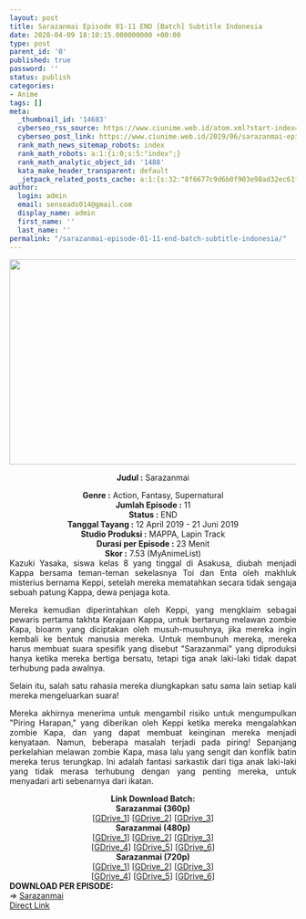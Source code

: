 ```yaml
---
layout: post
title: Sarazanmai Episode 01-11 END [Batch] Subtitle Indonesia
date: 2020-04-09 18:10:15.000000000 +00:00
type: post
parent_id: '0'
published: true
password: ''
status: publish
categories:
- Anime
tags: []
meta:
  _thumbnail_id: '14683'
  cyberseo_rss_source: https://www.ciunime.web.id/atom.xml?start-index=751&max-results=150
  cyberseo_post_link: https://www.ciunime.web.id/2019/06/sarazanmai-episode-01-11-end-batch.html
  rank_math_news_sitemap_robots: index
  rank_math_robots: a:1:{i:0;s:5:"index";}
  rank_math_analytic_object_id: '1488'
  kata_make_header_transparent: default
  _jetpack_related_posts_cache: a:1:{s:32:"8f6677c9d6b0f903e98ad32ec61f8deb";a:2:{s:7:"expires";i:1646858722;s:7:"payload";a:0:{}}}
author:
  login: admin
  email: senseads014@gmail.com
  display_name: admin
  first_name: ''
  last_name: ''
permalink: "/sarazanmai-episode-01-11-end-batch-subtitle-indonesia/"
---
```

<div style="text-align: center;">
<div style="text-align: left;">
<div class="separator" style="clear: both; text-align: center;"><img border="0" data-original-height="720" data-original-width="1280" height="360" src="{{ site.baseurl }}/assets/2020/04/Sarazanmai.jpg" width="640" /></div>
<p></div>
<p><b>Judul</b><b><b> </b>:</b> Sarazanmai</div>
<div style="text-align: center;"><b><b>Genre :</b></b> Action, Fantasy, Supernatural</div>
<div style="text-align: center;"><b>Jumlah Episode :</b> 11<br /><b>Status :</b> END<br /><b>Tanggal Tayang :</b> 12 April 2019 - 21 Juni 2019<br /><b>Studio Produksi :</b> MAPPA, Lapin Track<br /><b>Durasi per Episode :</b> 23 Menit</div>
<div style="text-align: center;"><b>Skor :</b> 7.53 (MyAnimeList)</div>
<div style="text-align: center;"></div>
<div style="text-align: justify;">Kazuki Yasaka, siswa kelas 8 yang tinggal di Asakusa, diubah menjadi Kappa bersama teman-teman sekelasnya Toi dan Enta oleh makhluk misterius bernama Keppi, setelah mereka mematahkan secara tidak sengaja sebuah patung Kappa, dewa penjaga kota.</p>
<p>Mereka kemudian diperintahkan oleh Keppi, yang mengklaim sebagai pewaris pertama takhta Kerajaan Kappa, untuk bertarung melawan zombie Kapa, ​​bioarm yang diciptakan oleh musuh-musuhnya, jika mereka ingin kembali ke bentuk manusia mereka. Untuk membunuh mereka, mereka harus membuat suara spesifik yang disebut "Sarazanmai" yang diproduksi hanya ketika mereka bertiga bersatu, tetapi tiga anak laki-laki tidak dapat terhubung pada awalnya.</p>
<p>Selain itu, salah satu rahasia mereka diungkapkan satu sama lain setiap kali mereka mengeluarkan suara!</p>
<p>Mereka akhirnya menerima untuk mengambil risiko untuk mengumpulkan "Piring Harapan," yang diberikan oleh Keppi ketika mereka mengalahkan zombie Kapa, ​​dan yang dapat membuat keinginan mereka menjadi kenyataan. Namun, beberapa masalah terjadi pada piring! Sepanjang perkelahian melawan zombie Kapa, ​​masa lalu yang sengit dan konflik batin mereka terus terungkap. Ini adalah fantasi sarkastik dari tiga anak laki-laki yang tidak merasa terhubung dengan yang penting mereka, untuk menyadari arti sebenarnya dari ikatan.</p></div>
<div style="text-align: justify;"></div>
<div style="text-align: justify;"></div>
<div style="text-align: center;"><b>Link Download Batch:</b></div>
<div style="text-align: center;">
<div style="text-align: center;"><b>Sarazanmai (360p)</b></div>
</div>
<div style="text-align: center;">[<a href="https://drive.google.com/uc?id=1F2dHUnUqBU0rscqT9Zs3O9BK8jtXq3rz" target="_blank" rel="noopener">GDrive_1</a>] [<a href="https://drive.google.com/uc?export=download&amp;id=1yHNrM-HLjGNsowBwxSCnZlfHZvQzzino" target="_blank" rel="noopener">GDrive_2</a>] [<a href="https://docs.google.com/uc?id=1fZokMa86vhcoafxk5u8sWu7_R9hbpHKK" target="_blank" rel="noopener">GDrive_3</a>]</div>
<div style="text-align: center;"></div>
<div style="text-align: center;"><b>Sarazanmai (480p)</b><br />[<a href="https://drive.google.com/uc?id=1psl1t2EmhT8S6QdgFjkw29pzSSHEi_93" target="_blank" rel="noopener">GDrive_1</a>] [<a href="https://drive.google.com/uc?id=10fK9R9glpdHbP3ZtfWQvhYx39x5IxqkI" target="_blank" rel="noopener">GDrive_2</a>] [<a href="https://drive.google.com/uc?id=17nNZFS9xOJdj-bMAB3yU0LKYuIvQiP7i" target="_blank" rel="noopener">GDrive_3</a>]<br />[<a href="https://drive.google.com/uc?export=download&amp;id=1vGb7vMoCLnH408SfyNFbuuf-kGKMPZW6" target="_blank" rel="noopener">GDrive_4</a>] [<a href="https://docs.google.com/uc?id=11h_YEUPj1xUYg-WKdquW74b3VtC1dWlY" target="_blank" rel="noopener">GDrive_5</a>] [<a href="https://drive.google.com/uc?id=1fQC4PKpkWLd9DUSGEG82VL_jgmAXU7nI" target="_blank" rel="noopener">GDrive_6</a>]</div>
<div style="text-align: center;"><b>Sarazanmai (720p)</b><br />[<a href="https://drive.google.com/uc?id=1ksF_uK8uOj_NqqNSmmh19f5moFGXWvHN" target="_blank" rel="noopener">GDrive_1</a>] [<a href="https://drive.google.com/uc?id=13NEC8fl96I5pGzeTjTBDGxVVEse-QzDQ" target="_blank" rel="noopener">GDrive_2</a>] [<a href="https://drive.google.com/uc?id=1hKLSeFxEVYw8R6Hm1DRgSvDV2Id0e_Ih" target="_blank" rel="noopener">GDrive_3</a>]<br />[<a href="https://drive.google.com/uc?export=download&amp;id=1FnbzzSvWGaYfQ_WXthbtBIMh4b3S7mLe" target="_blank" rel="noopener">GDrive_4</a>] [<a href="https://docs.google.com/uc?id=13PEyZYZbLwZLZ1Nbz3RmK4MppQMRezJ5" target="_blank" rel="noopener">GDrive_5</a>] [<a href="https://drive.google.com/uc?id=1LWFrxgTbribLSRVBN6zluJq3rzzQpKxU" target="_blank" rel="noopener">GDrive_6</a>]
<div style="text-align: center;">
<div style="text-align: left;"></div>
<div style="text-align: left;"></div>
</div>
<div style="text-align: justify;"><b><b>DOWNLOAD PER EPISODE</b>:</b></div>
<div style="text-align: justify;">=&gt; <a href="https://www.ciunime.web.id/2019/04/sarazanmai-subtitle-indonesia.html" target="_blank" rel="noopener">Sarazanmai</a></div>
<div style="text-align: justify;"></div>
</div>
<link rel="stylesheet" href="https://cdnjs.cloudflare.com/ajax/libs/font-awesome/4.7.0/css/font-awesome.min.css" />
<div class="divbtn"> <a href="https://handymansurrender.com/fihup8buzv?key=94550f7ce39444073321dde3b8782f97" class="btn"><i class="fa fa-download"></i> Direct Link</a> </div>
